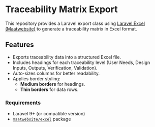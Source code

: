 # Traceability Matrix Export

This repository provides a Laravel export class using [Laravel Excel (Maatwebsite)](https://laravel-excel.com/) to generate a traceability matrix in Excel format.

## Features

- Exports traceability data into a structured Excel file.
- Includes headings for each traceability level (User Needs, Design Inputs, Outputs, Verification, Validation).
- Auto-sizes columns for better readability.
- Applies border styling:
  - **Medium borders** for headings.
  - **Thin borders** for data rows.

### Requirements

- Laravel 9+ (or compatible version)
- [`maatwebsite/excel`](https://github.com/Maatwebsite/Laravel-Excel) package
